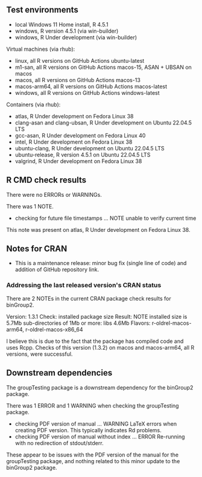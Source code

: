 ## Test environments

* local Windows 11 Home install, R 4.5.1
* windows, R version 4.5.1 (via win-builder)
* windows, R Under development (via win-builder)

Virtual machines (via rhub): 
* linux, all R versions on GitHub Actions ubuntu-latest
* m1-san, all R versions on GitHub Actions macos-15, ASAN + UBSAN on macos
* macos, all R versions on GitHub Actions macos-13
* macos-arm64, all R versions on GitHub Actions macos-latest
* windows, all R versions on GitHub Actions windows-latest

Containers (via rhub):
* atlas, R Under development on Fedora Linux 38
* clang-asan and clang-ubsan, R Under development on Ubuntu 22.04.5 LTS
* gcc-asan, R Under development on Fedora Linux 40
* intel, R Under development on Fedora Linux 38
* ubuntu-clang, R Under development on Ubuntu 22.04.5 LTS
* ubuntu-release, R version 4.5.1 on Ubuntu 22.04.5 LTS
* valgrind, R Under development on Fedora Linux 38


## R CMD check results

There were no ERRORs or WARNINGs. 

There was 1 NOTE.

* checking for future file timestamps ... NOTE
unable to verify current time

This note was present on atlas, R Under development on Fedora Linux 38. 


## Notes for CRAN
* This is a maintenance release: minor bug fix (single line of code) and addition of GitHub repository link.


### Addressing the last released version's CRAN status

There are 2 NOTEs in the current CRAN package check results for binGroup2. 

Version: 1.3.1
Check: installed package size
Result: NOTE 
    installed size is  5.7Mb
    sub-directories of 1Mb or more:
      libs   4.6Mb
Flavors: r-oldrel-macos-arm64, r-oldrel-macos-x86_64

I believe this is due to the fact that the package has compiled code and uses Rcpp.
Checks of this version (1.3.2) on macos and macos-arm64, all R versions, were successful. 
  
  
## Downstream dependencies

The groupTesting package is a downstream dependency for the binGroup2 package. 

There was 1 ERROR and 1 WARNING when checking the groupTesting package. 

* checking PDF version of manual ... WARNING
LaTeX errors when creating PDF version.
This typically indicates Rd problems.
* checking PDF version of manual without index ... ERROR
Re-running with no redirection of stdout/stderr.

These appear to be issues with the PDF version of the manual for the 
groupTesting package, and nothing related to this minor update to the 
binGroup2 package. 

